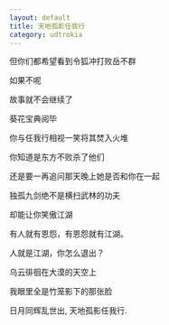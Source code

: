 ```yaml
---
layout: default
title: 天地孤影任我行
category: udtrokia
---
```


但你们都希望看到令狐冲打败岳不群

如果不呢

故事就不会继续了

葵花宝典阅毕

你与任我行相视一笑将其焚入火堆

你知道是东方不败杀了他们

还是要一再追问那天晚上她是否和你在一起

独孤九剑绝不是横扫武林的功夫

却能让你笑傲江湖

有人就有恩怨，有恩怨就有江湖。

人就是江湖，你怎么退出？

乌云徘徊在大漠的天空上

我眼里全是竹笼影下的那张脸

日月同辉乱世出, 天地孤影任我行.
